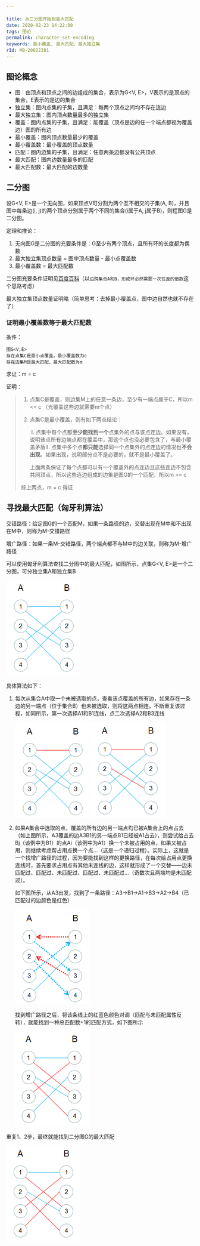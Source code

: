 ```yaml
---

title: 从二分图开始到最大匹配
date: 2020-02-23 14:22:00
tags: 图论
permalink: character-set-encoding
keywords: 最小覆盖, 最大匹配，最大独立集
rId: MB-20022301
---
```


## 图论概念

* 图：由顶点和顶点之间的边组成的集合，表示为G<V, E>，V表示的是顶点的集合，E表示的是边的集合
* 独立集：图内点集的子集，且满足：每两个顶点之间均不存在连边
* 最大独立集：图内顶点数量最多的独立集
* 覆盖：图内点集的子集，且满足：能覆盖（顶点是边的任一个端点都视为覆盖边）图的所有边
* 最小覆盖：图内顶点数量最少的覆盖
* 最小覆盖数：最小覆盖的顶点数量
* 匹配：图内边集的子集，且满足：任意两条边都没有公共顶点
* 最大匹配：图内边数量最多的匹配
* 最大匹配数：最大匹配的边数量

## 二分图

设G<V, E>是一个无向图，如果顶点V可分割为两个互不相交的子集(A, B)，并且图中每条边(i, j)的两个顶点分别属于两个不同的集合(i属于A, j属于B)，则程图G是二分图。

定理和推论：

1. 无向图G是二分图的充要条件是：G至少有两个顶点，且所有环的长度都为偶数
2. 最大独立集顶点数量 = 图中顶点数量 - 最小点覆盖数
3. 最小覆盖数 = 最大匹配数



二分图充要条件证明见[百度百科](<https://baike.baidu.com/item/%E4%BA%8C%E5%88%86%E5%9B%BE/9089095?fr=aladdin#3>)（以`边跨集合A和B，形成环必然需要一次往返的倍数`这个思路考虑）

最大独立集顶点数量证明略（简单思考：去掉最小覆盖点，图中边自然也就不存在了）

### 证明最小覆盖数等于最大匹配数

条件：

```
图G<V,E>
存在点集C是最小点覆盖，最小覆盖数为c
存在边集M是最大匹配，最大匹配数为m
```

求证：m = c

证明：

> 1. 点集C是覆盖，则边集M上的任意一条边，至少有一端点属于C，所以m <= c  （光覆盖这些边就需要m个点）
>
> 2. 点集C是最小覆盖，则有如下两点结论：
>
>    ​    Ⅰ. 点集中每个点都**至少能找到一个**点集外的点与该点连边。如果没有，说明该点所有边端点都在覆盖中，那这个点也没必要包含了，与最小覆盖矛盾
>    ​    Ⅱ. 点集中多个点**都只能**选择同一个点集外的点连边的情况也**不会出现**。如果出现，说明部分点不是必要的，就不是最小覆盖了。
>
>    上面两条保证了每个点都可以有一个覆盖外的点连边且这些连边不包含共同顶点，所以这些连边组成的边集是图G的一个匹配，所以m >= c
>
> 综上两点，m = c 得证

## 寻找最大匹配（匈牙利算法）

交错路径：给定图G的一个匹配M，如果一条路径的边，交替出现在M中和不出现在M中，则称为M-交错路径

增广路径：如果一条M-交错路径，两个端点都不与M中的边关联，则称为M-增广路径



可以使用匈牙利算法查找二分图中的最大匹配，如图所示，点集G<V, E>是一个二分图，可分独立集A和独立集B 

![图1](../static/MB20022301-1.png)

具体算法如下：

1. 
   每次从集合A中取一个未被选取的点，查看该点覆盖的所有边，如果存在一条边的另一端点（位于集合B）也未被选取，则将这两点相连。不断重复该过程，如同所示，第一次选择A1和B1连线，点二次选择A2和B3连线

   ![图2](../static/MB20022301-2.png)    ![图3](../static/MB20022301-3.png)

2. 如果A集合中选取的点，覆盖的所有边的另一端点均已被A集合上的点占去（如上图所示，A3覆盖的边A3B1的另一端点B1已经被A1占去），则尝试给占去Bj（该例中为B1）的点Ai（该例中为A1）换一个未被占用的点，如果又被占用，则继续考虑帮占用点换一个点...（这是一个递归过程）。实际上，这就是一个找增广路径的过程，因为要能找到这样的更换路径，在每次给占用点更换连线时，首先要求占用点有其他未连线的边，这样就形成了一个交替——边未匹配过、匹配过、未匹配过、匹配过、未匹配过...（奇数次且两端均是未匹配过）。

   如下图所示，从A3出发，找到了一条路径：A3->B1->A1->B3->A2->B4（已匹配过的边颜色是红色）

   ![图4](../static/MB20022301-4.png)

   找到增广路径之后，将该条线上的红蓝色颜色对调（匹配与未匹配属性反转），就能找到一种总匹配数+1的匹配方式，如下图所示

   ![图5](../static/MB20022301-5.png)

重复1、2步，最终就能找到二分图G的最大匹配

![图6](../static/MB20022301-6.png)

